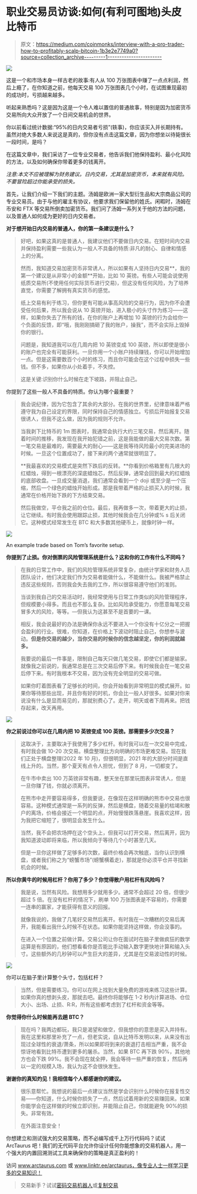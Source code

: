 # 职业交易员访谈:如何(有利可图地)头皮比特币

> 原文：<https://medium.com/coinmonks/interview-with-a-pro-trader-how-to-profitably-scalp-bitcoin-1b3e2e7749a0?source=collection_archive---------1----------------------->

![](img/5c1e49621b536e88d17583561157a5d8.png)

这是一个和市场本身一样古老的故事:有人从 100 万张图表中赚了一点点利润，然后上瘾了，在你知道之前，他每天交易 100 万张图表几个小时，在试图重现最初的成功时，亏损越来越多。

听起来熟悉吗？这是因为这是一个令人难以置信的普通故事，特别是因为加密货币交易所向大众开放了一个日间交易机会的世界。

你以前看过统计数据:“95%的日内交易者亏损”(轶事)，你应该买入并长期持有。虽然对绝大多数人来说这是真的，但你没有点击这篇文章，因为你想坐以待毙很长一段时间，是吗？

在这篇文章中，我们采访了一位专业交易者，他告诉我们他保持盈利、最小化风险的方法，以及如何确保你带着更多的钱离开。

*注意:本文不应被理解为财务建议。日内交易，尤其是加密货币，本来就有风险。不要冒险超过你能承受的损失。*

首先，让我们介绍一下我们的主题。汤姆是欧洲一家大型衍生品和大宗商品公司的专业交易员。由于与他的雇主有协议，他要求我们保留他的姓氏。闲暇时，汤姆在币安和 FTX 等交易所倒卖加密货币。我们问了汤姆一系列关于他的方法的问题，以及普通人如何成为更好的日内交易者。

**对于想开始日内交易的普通人，你的第一条建议是什么？**

> 好吧，如果这真的是普通人，我建议他们不要做日内交易。在短时间内交易并保持盈利需要一些我认为一般人不具备的特质:非凡的耐心、自律和情感上的分离。
> 
> 然而，我知道交易加密货币非常诱人，所以如果有人坚持日内交易**，我的第一个建议是从非常小的金额**开始，比如 10 英镑。有些人可能会说使用纸质交易所(不使用任何实际货币进行交易)，但这没有任何风险，为了培养直觉，你需要了解拥有真实货币的感觉。
> 
> 纸上交易有利于练习，但你更有可能从事高风险的交易行为，因为你不会遭受任何后果，所以我会说从 10 英镑开始，进入极小的头寸作为练习——这样，如果你失去了所有的钱，在你的账户上再增加 10 英镑的行为会给你一个负面的反馈，即“哦，我刚刚搞砸了我的账户，操我”，而不会实际上毁掉你的银行。
> 
> 问题是，我知道我可以在几周内把 10 英镑变成 100 英镑，所以即使是很小的账户也完全有可能获利。一旦你用一个小账户持续赚钱，你可以开始增加一点。但是这需要数百个小时的练习，而且你可能会在这个过程中损失一些钱。但不多，如果你从小处着手，不失控。
> 
> 这是关键:识别你什么时候在走下坡路，并阻止自己。

你提到了这些一般人不具备的特质。你认为哪个最重要？

> 我会说纪律，因为它包含了其余的大部分。在我的世界里，纪律意味着严格遵守我为自己设定的界限，同时保持自己的情感独立。亏损后开始报复交易很诱人，但我不这么做，因为我的规则不允许。
> 
> 当我剥下比特币的 1m 图表时，我通常会执行大约三笔交易，然后离开。随着时间的推移，我发现在我开始犯错之前，这是我能做的最大交易次数。第一笔交易是最难的，需要最大的耐心——这是我等待风险最小的完美进场的时候。一旦这个位置成功了，接下来的两个通常就很明显了。
> 
> **我最喜欢的交易模式是突然下跌后的反转。**你看到价格箱里有几根大的红蜡烛，得到一根漂亮的深底蜡烛芯，然后反弹，通常会回到最大的红蜡烛的底部收盘。一旦成交量消退，我们通常会看到一个 doji 或至少是一个压缩，然后一个绿色的蜡烛开始形成。那是我带着严格的止损买入的时候，我通常在价格开始下跌的下方结束交易。
> 
> 然后我做空，平仓我之前的仓位。最后，我再做多一次，带着更大的止损，让它继续。有时我会使用跟踪止损，其他时候我会在几分钟或% s 后关闭它。这种模式经常发生在 BTC 和大多数其他硬币上，就像时钟一样。

![](img/ad1ae0d85159b1ada4b5a1ecae168974.png)

An example trade based on Tom’s favorite setup.

**你提到了止损。你对倒票的风险管理系统是什么？这和你的工作有什么不同吗？**

> 在我的日常工作中，我们的风险管理系统非常复杂，由统计学家和财务人员团队设计，他们决定我们作为交易者能做什么，不能做什么。我被严格禁止违反这些规则，否则我会失去我的工作，所以很容易遵守他们的准则。
> 
> 当谈到我自己的交易活动时，我经常使用与日常工作类似的风险管理程序，但规模要小得多。而且也不那么复杂。比如风险承受能力，你愿意每笔交易冒多大的风险，等等。—但我认为这甚至不是首要的一课。
> 
> 相反，我会说最好的办法是确保你永远不要进入一个你没有十亿分之一把握会盈利的行业。很难，你知道，在价格上下波动时阻止自己，你想参与波动。**但是你交易的越少，当你交易的时候你的信念越坚定，你的利润就越多。**
> 
> 我要说的最后一件事是，限制自己每天只做几笔交易，即使它们都是输家。就像我之前说的，我通常总是在三次交易后停下来。有时候我会在一笔交易后停下来。有时我根本不交易，因为没有完全明显的交易可做。
> 
> 如果你盯着图表看了足够长的时间，你会开始看到非常明显的模式展开。如果你等待那些出现，并且你有好的时机，你会比一般人好很多。如果对你来说没有什么是显而易见的，那就别费心了。走开，明天或者下周再来。把钱存起来，改天再用。

![](img/aa68a4d39b5f7d6bfdf3a6cc0aa9cf99.png)

**你之前说过你可以在几周内把 10 英镑变成 100 英镑。那需要多少次交易？**

> 这取决于，主要取决于我使用了多少杠杆。有时我可以在一次交易中完成，有时我会做 10-20 次交易。横盘整理比方向明确的市场更难交易。现在我们正处于横盘整理(2022 年 10 月)，但很明显，2021 年的大部分时间是直线上升的。当然，那个夏天有点令人担忧，但到了 8 月，一切都变了。
> 
> 在牛市中卖出 100 万英镑非常有趣，整天坐在那里玩图表非常诱人，但是一旦你赚了钱，你就必须离开。
> 
> 在熊市中走开要容易得多，但我要说，在像现在这样明确的熊市中交易也很容易。这种模式通常是一系列的反弹，然后是横盘，随着交易量的枯竭和散户的离场，价格会接近一个明显的点，开始慢慢跌落悬崖。我喜欢这样，因为我把它缩短了，很明显会发生什么。
> 
> 当然，我不会把农场押在这个空头上，但我可以打开交易，然后离开，因为我知道波动即将来临，所以我倾向于等待几个小时甚至几天。
> 
> 但是一旦你这样做了足够多的次数，最终价格会再次触底，当你认识到横盘，或者我们称之为“螃蟹市场”(螃蟹横着走)，那就是你必须平仓并寻找新机会的时候。

**所以你黄牛的时候用杠杆？你用了多少？你觉得散户用杠杆有风险吗？**

> 我是说，当然有风险。我想用多少就用多少。通常不会超过 20 倍，但很少超过 5 倍。在没有杠杆的情况下，刷单 100 万张图表是不容易的，你需要一连串的赢家，才能获得有意义的回报。
> 
> 就像我说的，我做了几笔好交易然后离开。有时我在一次糟糕的交易后离开，我能看出我什么时候不在状态。如果你能坚持这样做，你会没事的。
> 
> 在进入一个位置之前做计算。交易公司让你在面试时在脑子里做疯狂的数学运算是有原因的，他们想看看你是否能比手动输入数字更快地计算和输入头寸。这些额外的几秒钟可以产生巨大的差异，尤其是在交易波动性的时候。

![](img/82b61d2b191d0bd3d0ae78b75f71a0b5.png)

你可以在脑子里计算整个头寸，包括杠杆？

> 当然，但是需要练习。你可以在网上找到大量免费的游戏来练习这些计算。如果你真的想剥头皮，那就去吧。最终你将能够在 1-2 秒内计算进场、仓位大小、出场、止损、R:R，所有这些都考虑到了杠杆和资金等等。

**你觉得你什么时候能再去趟 BTC？**

> 现在吗？我两边都玩，我只是渴望和做空，但我想你的意思是买入并持有。我在这里和那里补充了一点，但老实说，自从比特币发明以来，从来没有出现过全球性的衰退/萧条，所以如果即将到来的衰退打击相当严重，我不会惊讶地看到比特币遭到更多的屠杀。当然，如果 BTC 再下跌 90%，其他地方也会下跌 99%。我不会现在就全押，我会等待一些严重的恢复，然后再以一定的规模入场，我认为这不会很快发生。

**谢谢你的真知灼见！我相信每个人都感谢你的建议。**

> 很乐意帮忙。我想说的最后一点建议当然是学会识别什么时候你在报复性交易——你知道，什么时候你损失了一点，然后试着用新的交易赚回来。如果你能学会在这样做的时候立即识别，并能阻止自己，你就能避免 90%的损失。非常有效。
> 
> 在外面注意安全！

你想建立和测试强大的交易策略，而不必编写成千上万行代码吗？试试 ArcTaurus 吧！我们的无代码平台允许你设计任何你能想象的交易机器人，用一个强大的内置回溯测试工具来确保你的策略是真正盈利的！

访问 www.arctaurus.com 或 www.linktr.ee/arctaurus，像专业人士一样学习更多的交易知识！

> 交易新手？试试[密码交易机器人](/coinmonks/crypto-trading-bot-c2ffce8acb2a)或[复制交易](/coinmonks/top-10-crypto-copy-trading-platforms-for-beginners-d0c37c7d698c)